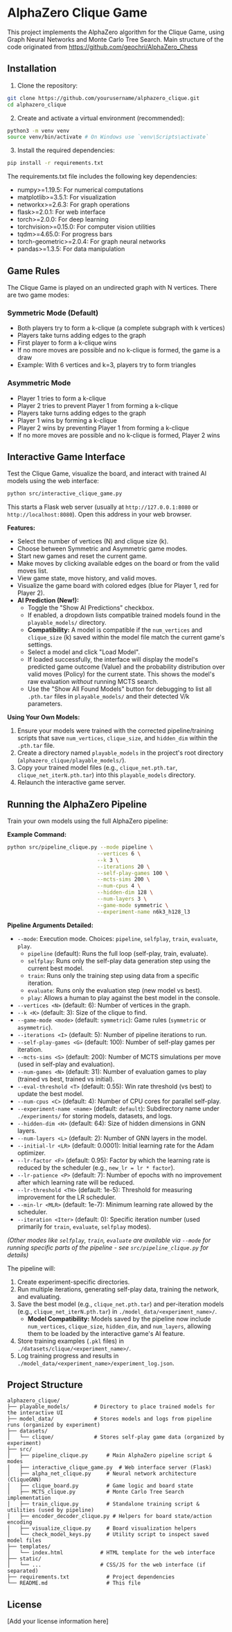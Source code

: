 # AlphaZero Clique Game

This project implements the AlphaZero algorithm for the Clique Game, using Graph Neural Networks and Monte Carlo Tree Search.
Main structure of the code originated from https://github.com/geochri/AlphaZero_Chess

## Installation

1. Clone the repository:
```bash
git clone https://github.com/yourusername/alphazero_clique.git
cd alphazero_clique
```

2. Create and activate a virtual environment (recommended):
```bash
python3 -m venv venv
source venv/bin/activate # On Windows use `venv\Scripts\activate`
```

3. Install the required dependencies:
```bash
pip install -r requirements.txt
```

The requirements.txt file includes the following key dependencies:
- numpy>=1.19.5: For numerical computations
- matplotlib>=3.5.1: For visualization
- networkx>=2.6.3: For graph operations
- flask>=2.0.1: For web interface
- torch>=2.0.0: For deep learning
- torchvision>=0.15.0: For computer vision utilities
- tqdm>=4.65.0: For progress bars
- torch-geometric>=2.0.4: For graph neural networks
- pandas>=1.3.5: For data manipulation

## Game Rules

The Clique Game is played on an undirected graph with N vertices. There are two game modes:

### Symmetric Mode (Default)
- Both players try to form a k-clique (a complete subgraph with k vertices)
- Players take turns adding edges to the graph
- First player to form a k-clique wins
- If no more moves are possible and no k-clique is formed, the game is a draw
- Example: With 6 vertices and k=3, players try to form triangles

### Asymmetric Mode
- Player 1 tries to form a k-clique
- Player 2 tries to prevent Player 1 from forming a k-clique
- Players take turns adding edges to the graph
- Player 1 wins by forming a k-clique
- Player 2 wins by preventing Player 1 from forming a k-clique
- If no more moves are possible and no k-clique is formed, Player 2 wins

## Interactive Game Interface

Test the Clique Game, visualize the board, and interact with trained AI models using the web interface:

```bash
python src/interactive_clique_game.py
```

This starts a Flask web server (usually at `http://127.0.0.1:8080` or `http://localhost:8080`). Open this address in your web browser.

**Features:**

*   Select the number of vertices (N) and clique size (k).
*   Choose between Symmetric and Asymmetric game modes.
*   Start new games and reset the current game.
*   Make moves by clicking available edges on the board or from the valid moves list.
*   View game state, move history, and valid moves.
*   Visualize the game board with colored edges (blue for Player 1, red for Player 2).
*   **AI Prediction (New!):**
    *   Toggle the "Show AI Predictions" checkbox.
    *   If enabled, a dropdown lists compatible trained models found in the `playable_models/` directory.
    *   **Compatibility:** A model is compatible if the `num_vertices` and `clique_size` (k) saved within the model file match the current game's settings.
    *   Select a model and click "Load Model".
    *   If loaded successfully, the interface will display the model's predicted game outcome (Value) and the probability distribution over valid moves (Policy) for the current state. This shows the model's raw evaluation *without* running MCTS search.
    *   Use the "Show All Found Models" button for debugging to list all `.pth.tar` files in `playable_models/` and their detected V/k parameters.

**Using Your Own Models:**

1.  Ensure your models were trained with the corrected pipeline/training scripts that save `num_vertices`, `clique_size`, and `hidden_dim` within the `.pth.tar` file.
2.  Create a directory named `playable_models` in the project's root directory (`alphazero_clique/playable_models/`).
3.  Copy your trained model files (e.g., `clique_net.pth.tar`, `clique_net_iterN.pth.tar`) into this `playable_models` directory.
4.  Relaunch the interactive game server.

## Running the AlphaZero Pipeline

Train your own models using the full AlphaZero pipeline:

**Example Command:**

```bash
python src/pipeline_clique.py --mode pipeline \
                             --vertices 6 \
                             --k 3 \
                             --iterations 20 \
                             --self-play-games 100 \
                             --mcts-sims 200 \
                             --num-cpus 4 \
                             --hidden-dim 128 \
                             --num-layers 3 \
                             --game-mode symmetric \
                             --experiment-name n6k3_h128_l3
```

**Pipeline Arguments Detailed:**

*   `--mode`: Execution mode. Choices: `pipeline`, `selfplay`, `train`, `evaluate`, `play`.
    *   `pipeline` (default): Runs the full loop (self-play, train, evaluate).
    *   `selfplay`: Runs only the self-play data generation step using the current best model.
    *   `train`: Runs only the training step using data from a specific iteration.
    *   `evaluate`: Runs only the evaluation step (new model vs best).
    *   `play`: Allows a human to play against the best model in the console.
*   `--vertices <N>` (default: 6): Number of vertices in the graph.
*   `--k <K>` (default: 3): Size of the clique to find.
*   `--game-mode <mode>` (default: `symmetric`): Game rules (`symmetric` or `asymmetric`).
*   `--iterations <I>` (default: 5): Number of pipeline iterations to run.
*   `--self-play-games <G>` (default: 100): Number of self-play games per iteration.
*   `--mcts-sims <S>` (default: 200): Number of MCTS simulations per move (used in self-play and evaluation).
*   `--num-games <N>` (default: 31): Number of evaluation games to play (trained vs best, trained vs initial).
*   `--eval-threshold <T>` (default: 0.55): Win rate threshold (vs best) to update the best model.
*   `--num-cpus <C>` (default: 4): Number of CPU cores for parallel self-play.
*   `--experiment-name <name>` (default: `default`): Subdirectory name under `./experiments/` for storing models, datasets, and logs.
*   `--hidden-dim <H>` (default: 64): Size of hidden dimensions in GNN layers.
*   `--num-layers <L>` (default: 2): Number of GNN layers in the model.
*   `--initial-lr <LR>` (default: 0.0001): Initial learning rate for the Adam optimizer.
*   `--lr-factor <F>` (default: 0.95): Factor by which the learning rate is reduced by the scheduler (e.g., `new_lr = lr * factor`).
*   `--lr-patience <P>` (default: 7): Number of epochs with no improvement after which learning rate will be reduced.
*   `--lr-threshold <TH>` (default: 1e-5): Threshold for measuring improvement for the LR scheduler.
*   `--min-lr <MLR>` (default: 1e-7): Minimum learning rate allowed by the scheduler.
*   `--iteration <Iter>` (default: 0): Specific iteration number (used primarily for `train`, `evaluate`, `selfplay` modes).

*(Other modes like `selfplay`, `train`, `evaluate` are available via `--mode` for running specific parts of the pipeline - see `src/pipeline_clique.py` for details)*

The pipeline will:

1.  Create experiment-specific directories.
2.  Run multiple iterations, generating self-play data, training the network, and evaluating.
3.  Save the best model (e.g., `clique_net.pth.tar`) and per-iteration models (e.g., `clique_net_iterN.pth.tar`) in `./model_data/<experiment_name>/`.
    *   **Model Compatibility:** Models saved by the pipeline now include `num_vertices`, `clique_size`, `hidden_dim`, and `num_layers`, allowing them to be loaded by the interactive game's AI feature.
4.  Store training examples (`.pkl` files) in `./datasets/clique/<experiment_name>/`.
5.  Log training progress and results in `./model_data/<experiment_name>/experiment_log.json`.

## Project Structure

```
alphazero_clique/
├── playable_models/        # Directory to place trained models for the interactive UI
├── model_data/             # Stores models and logs from pipeline runs (organized by experiment)
├── datasets/
│   └── clique/             # Stores self-play game data (organized by experiment)
├── src/
│   ├── pipeline_clique.py      # Main AlphaZero pipeline script & modes
│   ├── interactive_clique_game.py  # Web interface server (Flask)
│   ├── alpha_net_clique.py     # Neural network architecture (CliqueGNN)
│   ├── clique_board.py         # Game logic and board state
│   ├── MCTS_clique.py          # Monte Carlo Tree Search implementation
│   ├── train_clique.py         # Standalone training script & utilities (used by pipeline)
│   ├── encoder_decoder_clique.py # Helpers for board state/action encoding
│   ├── visualize_clique.py     # Board visualization helpers
│   └── check_model_keys.py     # Utility script to inspect saved model files
├── templates/
│   └── index.html            # HTML template for the web interface
├── static/
│   └── ...                   # CSS/JS for the web interface (if separated)
├── requirements.txt            # Project dependencies
└── README.md                   # This file
```

## License

[Add your license information here]
